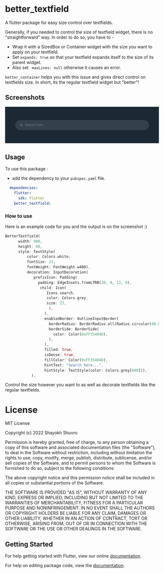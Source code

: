 # better_textfield

A flutter package for easy size control over textfields.

Generally, if you needed to control the size of textfield widget, there is no "straightforward" way. In order to do so, you have to -


* Wrap it with a SizedBox or Container widget with the size you want to apply on your textfield.
* Set ```expands: true``` so that your textfield expands itself to the size of its parent widget.
* Also set ``` maxLines: null``` otherwise it causes an error.


`better_container` helps you with this issue and gives direct control on textfields size. In short, its the regular textfield widget but "better"!

## Screenshots

<img src="https://raw.githubusercontent.com/ShayokhShorfuddin/better_textfield/master/example.png" />

## Usage

To use this package :

* add the dependency to your `pubspec.yaml` file.

```yaml
  dependencies:
    flutter:
      sdk: flutter
    better_textfield:
```

### How to use

Here is an example code for you and the output is on the screenshot :)

```dart
BetterTextfield(
      width: 900,
      height: 68,
      style: TextStyle(
          color: Colors.white,
          fontSize: 23,
          fontWeight: FontWeight.w400),
          decoration: InputDecoration(
             prefixIcon: Padding(
               padding: EdgeInsets.fromLTRB(30, 0, 12, 0),
                child: Icon(
                   Icons.search,
                   color: Colors.grey,
                   size: 23,
                    ),
                  ),
                  enabledBorder: OutlineInputBorder(
                    borderRadius: BorderRadius.all(Radius.circular(40.0)),
                    borderSide: BorderSide(
                      color: Color(0xFF35404D),
                    ),
                  ),
                  filled: true,
                  isDense: true,
                  fillColor: Color(0xFF35404D),
                  hintText: "Search here...",
                  hintStyle: TextStyle(color: Colors.grey[600])),
            ),
```
Control the size however you want to as well as decorate textfields like the regular textfields.


# License
MIT License

Copyright (c) 2022 Shayokh Shuvro

Permission is hereby granted, free of charge, to any person obtaining a copy
of this software and associated documentation files (the "Software"), to deal
in the Software without restriction, including without limitation the rights
to use, copy, modify, merge, publish, distribute, sublicense, and/or sell
copies of the Software, and to permit persons to whom the Software is
furnished to do so, subject to the following conditions:

The above copyright notice and this permission notice shall be included in all
copies or substantial portions of the Software.

THE SOFTWARE IS PROVIDED "AS IS", WITHOUT WARRANTY OF ANY KIND, EXPRESS OR
IMPLIED, INCLUDING BUT NOT LIMITED TO THE WARRANTIES OF MERCHANTABILITY,
FITNESS FOR A PARTICULAR PURPOSE AND NONINFRINGEMENT. IN NO EVENT SHALL THE
AUTHORS OR COPYRIGHT HOLDERS BE LIABLE FOR ANY CLAIM, DAMAGES OR OTHER
LIABILITY, WHETHER IN AN ACTION OF CONTRACT, TORT OR OTHERWISE, ARISING FROM,
OUT OF OR IN CONNECTION WITH THE SOFTWARE OR THE USE OR OTHER DEALINGS IN THE
SOFTWARE.


## Getting Started

For help getting started with Flutter, view our online [documentation](https://flutter.io/).

For help on editing package code, view the [documentation](https://flutter.io/developing-packages/).
